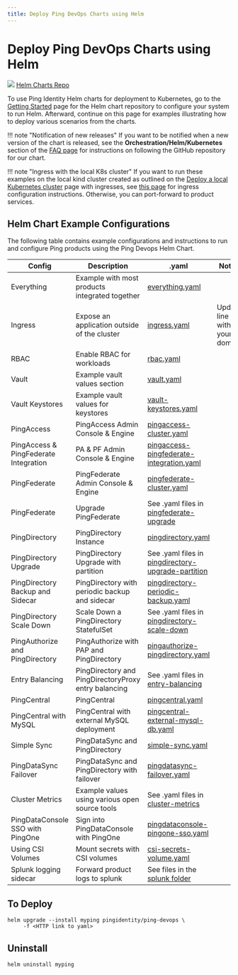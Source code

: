 ```yaml
---
title: Deploy Ping DevOps Charts using Helm
---
```

# Deploy Ping DevOps Charts using Helm

<div class="iconbox" onclick="window.open('https://helm.pingidentity.com','');">
    <img class="assets" src="../../images/logos/helm.png"/>
    <span class="caption">
        <a class="assetlinks" href="https://helm.pingidentity.com" target=”_blank”>Helm Charts Repo</a>
    </span>
</div>

To use Ping Identity Helm charts for deployment to Kubernetes, go to the [Getting Started](https://helm.pingidentity.com/getting-started/) page for the Helm chart repository to configure your system to run Helm.  Afterward, continue on this page for examples illustrating how to deploy various scenarios from the charts.

!!! note "Notification of new releases"
    If you want to be notified when a new version of the chart is released, see the **Orchestration/Helm/Kubernetes** section of the [FAQ page](../reference/faqs.md) for instructions on following the GitHub repository for our chart.

!!! note "Ingress with the local K8s cluster"
    If you want to run these examples on the local kind cluster created as outlined on the [Deploy a local Kubernetes cluster](./deployLocalK8sCluster.md) page with ingresses, see [this page](./deployHelmLocalIngress.md) for ingress configuration instructions.  Otherwise, you can port-forward to product services.

## Helm Chart Example Configurations

The following table contains example configurations and instructions to run and configure Ping products
using the Ping Devops Helm Chart.

| Config                           | Description                                    | .yaml                                                                                                                                                                                           |Notes                                      |
| ---------------------------------| -----------------------------------------------|-------------------------------------------------------------------------------------------------------------------------------------------------------------------------------------------------|-------------------------------------------|
| Everything                       | Example with most products integrated together | [everything.yaml](https://raw.githubusercontent.com/pingidentity/pingidentity-devops-getting-started/master/30-helm/everything.yaml)                                                            ||
| Ingress                          | Expose an application outside of the cluster   | [ingress.yaml](https://raw.githubusercontent.com/pingidentity/pingidentity-devops-getting-started/master/30-helm/ingress.yaml)                                                                  |Update line 7 with your domain|
| RBAC                             | Enable RBAC for workloads                      | [rbac.yaml](https://raw.githubusercontent.com/pingidentity/pingidentity-devops-getting-started/master/30-helm/rbac.yaml)                                                                        |
| Vault                            | Example vault values section                   | [vault.yaml](https://raw.githubusercontent.com/pingidentity/pingidentity-devops-getting-started/master/30-helm/vault.yaml)         
| Vault Keystores                  | Example vault values for keystores             | [vault-keystores.yaml](https://raw.githubusercontent.com/pingidentity/pingidentity-devops-getting-started/master/30-helm/vault-keystores.yaml)                                                                        |
| PingAccess                       | PingAccess Admin Console & Engine              | [pingaccess-cluster.yaml](https://raw.githubusercontent.com/pingidentity/pingidentity-devops-getting-started/master/30-helm/pingaccess-cluster.yaml)                                                                               ||
| PingAccess & PingFederate Integration | PA & PF Admin Console & Engine                 | [pingaccess-pingfederate-integration.yaml](https://raw.githubusercontent.com/pingidentity/pingidentity-devops-getting-started/master/30-helm/pingaccess-pingfederate-integration.yaml)                                               ||
| PingFederate                     | PingFederate Admin Console & Engine            | [pingfederate-cluster.yaml](https://raw.githubusercontent.com/pingidentity/pingidentity-devops-getting-started/master/30-helm/pingfederate-cluster.yaml)                                        |
| PingFederate                     | Upgrade PingFederate                           | See .yaml files in [pingfederate-upgrade](https://github.com/pingidentity/pingidentity-devops-getting-started/tree/master/30-helm/pingfederate-upgrade)                                         |
| PingDirectory                    | PingDirectory Instance                         | [pingdirectory.yaml](https://raw.githubusercontent.com/pingidentity/pingidentity-devops-getting-started/master/30-helm/pingdirectory.yaml)                                                      |
| PingDirectory Upgrade            | PingDirectory Upgrade with partition           | See .yaml files in [pingdirectory-upgrade-partition](https://github.com/pingidentity/pingidentity-devops-getting-started/tree/master/30-helm/pingdirectory-upgrade-partition)                                                                        |
| PingDirectory Backup and Sidecar | PingDirectory with periodic backup and sidecar | [pingdirectory-periodic-backup.yaml](https://raw.githubusercontent.com/pingidentity/pingidentity-devops-getting-started/master/30-helm/pingdirectory-backup/pingdirectory-periodic-backup.yaml) |
| PingDirectory Scale Down | Scale Down a PingDirectory StatefulSet | See .yaml files in [pingdirectory-scale-down](https://github.com/pingidentity/pingidentity-devops-getting-started/tree/master/30-helm/pingdirectory-scale-down) |
| PingAuthorize and PingDirectory  | PingAuthorize with PAP and PingDirectory       | [pingauthorize-pingdirectory.yaml](https://raw.githubusercontent.com/pingidentity/pingidentity-devops-getting-started/master/30-helm/pingauthorize-pingdirectory.yaml)                                                                        |
| Entry Balancing  | PingDirectory and PingDirectoryProxy entry balancing      | See .yaml files in [entry-balancing](https://github.com/pingidentity/pingidentity-devops-getting-started/tree/master/30-helm/entry-balancing)                                                                        |
| PingCentral                      | PingCentral                                    | [pingcentral.yaml](https://raw.githubusercontent.com/pingidentity/pingidentity-devops-getting-started/master/30-helm/pingcentral.yaml)                                                          |
| PingCentral with MySQL           | PingCentral with external MySQL deployment     | [pingcentral-external-mysql-db.yaml](https://raw.githubusercontent.com/pingidentity/pingidentity-devops-getting-started/master/30-helm/pingcentral-external-mysql-db/pingcentral-external-mysql-db.yaml)                                                                        |
| Simple Sync                      | PingDataSync and PingDirectory                 | [simple-sync.yaml](https://raw.githubusercontent.com/pingidentity/pingidentity-devops-getting-started/master/30-helm/simple-sync.yaml)                                                          |
| PingDataSync Failover            | PingDataSync and PingDirectory with failover   | [pingdatasync-failover.yaml](https://raw.githubusercontent.com/pingidentity/pingidentity-devops-getting-started/master/30-helm/pingdatasync-failover.yaml)                                                                        |
| Cluster Metrics                  | Example values using various open source tools | See .yaml files in [cluster-metrics](https://github.com/pingidentity/pingidentity-devops-getting-started/tree/master/30-helm/cluster-metrics)                                                   |
| PingDataConsole SSO with PingOne | Sign into PingDataConsole with PingOne         | [pingdataconsole-pingone-sso.yaml](https://raw.githubusercontent.com/pingidentity/pingidentity-devops-getting-started/master/30-helm/pingdataconsole-pingone-sso.yaml)                                                                        |
| Using CSI Volumes                | Mount secrets with CSI volumes                 | [csi-secrets-volume.yaml](https://raw.githubusercontent.com/pingidentity/pingidentity-devops-getting-started/master/30-helm/csi-secrets-volume.yaml)                                                                        |
| Splunk logging sidecar           | Forward product logs to splunk                 | See files in the [splunk folder](https://github.com/pingidentity/pingidentity-devops-getting-started/tree/master/20-kubernetes/splunk)                                                                        |


## To Deploy

```shell
helm upgrade --install myping pingidentity/ping-devops \
     -f <HTTP link to yaml>
```

## Uninstall

```shell
helm uninstall myping
```
